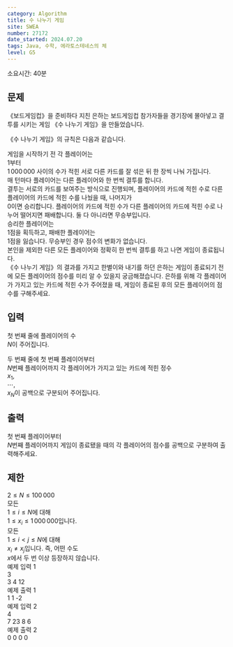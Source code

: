 ```yaml
---
category: Algorithm
title: 수 나누기 게임
site: SWEA
number: 27172
date_started: 2024.07.20
tags: Java, 수학, 에라토스테네스의 체
level: G5
---
```


소요시간: 40분

## 문제

《보드게임컵》을 준비하다 지친 은하는 보드게임컵 참가자들을 경기장에 몰아넣고 결투를 시키는 게임 《수 나누기 게임》을 만들었습니다.

《수 나누기 게임》의 규칙은 다음과 같습니다.

게임을 시작하기 전 각 플레이어는  
$1$부터  
$1\,000\,000$ 사이의 수가 적힌 서로 다른 카드를 잘 섞은 뒤 한 장씩 나눠 가집니다.  
매 턴마다 플레이어는 다른 플레이어와 한 번씩 결투를 합니다.  
결투는 서로의 카드를 보여주는 방식으로 진행되며, 플레이어의 카드에 적힌 수로 다른 플레이어의 카드에 적힌 수를 나눴을 때, 나머지가  
$0$이면 승리합니다. 플레이어의 카드에 적힌 수가 다른 플레이어의 카드에 적힌 수로 나누어 떨어지면 패배합니다. 둘 다 아니라면 무승부입니다.  
승리한 플레이어는  
$1$점을 획득하고, 패배한 플레이어는  
$1$점을 잃습니다. 무승부인 경우 점수의 변화가 없습니다.  
본인을 제외한 다른 모든 플레이어와 정확히 한 번씩 결투를 하고 나면 게임이 종료됩니다.  
《수 나누기 게임》의 결과를 가지고 한별이와 내기를 하던 은하는 게임이 종료되기 전에 모든 플레이어의 점수를 미리 알 수 있을지 궁금해졌습니다. 은하를 위해 각 플레이어가 가지고 있는 카드에 적힌 수가 주어졌을 때, 게임이 종료된 후의 모든 플레이어의 점수를 구해주세요.

## 입력

첫 번째 줄에 플레이어의 수  
$N$이 주어집니다.

두 번째 줄에 첫 번째 플레이어부터  
$N$번째 플레이어까지 각 플레이어가 가지고 있는 카드에 적힌 정수  
$x_{1}$,  
$\cdots$,  
$x_{N}$이 공백으로 구분되어 주어집니다.

## 출력

첫 번째 플레이어부터  
$N$번째 플레이어까지 게임이 종료됐을 때의 각 플레이어의 점수를 공백으로 구분하여 출력해주세요.

## 제한

$2 \le N \le 100\,000$   
모든  
$1 \le i \le N$에 대해  
$1 \le x_i \le 1\,000\,000$입니다.  
모든  
$1 \le i < j \le N$에 대해  
$x_i \ne x_j$입니다. 즉, 어떤 수도  
$x$에서 두 번 이상 등장하지 않습니다.  
예제 입력 1  
3  
3 4 12  
예제 출력 1  
1 1 -2  
예제 입력 2  
4  
7 23 8 6  
예제 출력 2  
0 0 0 0
